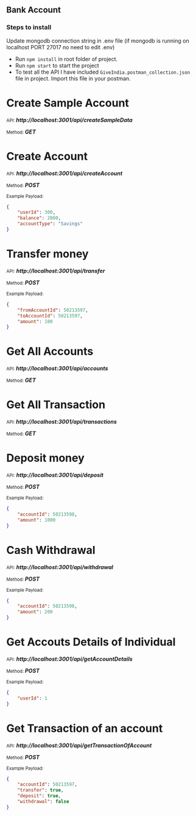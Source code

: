 ## Bank Account

### Steps to install
Update mongodb connection string in .env file (if mongodb is running on localhost PORT 27017 no need to edit .env)

* Run `npm install` in root folder of project.
* Run `npm start` to start the project
* To test all the API I have included `GiveIndia.postman_collection.json` file in project. Import this file in your postman.


<h1>Create Sample Account</h1>

<small>API: </small> <b><i>http://localhost:3001/api/createSampleData</i></b>


<small>Method: </small><b><i>GET</b></i>

<h1>Create Account</h1>

<small>API:</small> <b><i>http://localhost:3001/api/createAccount</i></b>

<small>Method: </small><b><i>POST</b></i>

<small>Example Payload:</small>
```json
{
    "userId": 300,
    "balance": 2000,
    "accountType": "Savings"
}
```

<h1>Transfer money</h1>

<small>API:</small> <b><i>http://localhost:3001/api/transfer</i></b>

<small>Method: </small><b><i>POST</b></i>

<small>Example Payload:</small>
```json
{
    "fromAccountId": 50213597,
    "toAccountId": 50213597,
    "amount": 100
}
```

<h1>Get All Accounts</h1>

<small>API: </small><b><i>http://localhost:3001/api/accounts</i></b>

<small>Method: </small><b><i>GET</b></i>

<h1>Get All Transaction</h1>

<small>API: </small><b><i>http://localhost:3001/api/transactions</i></b>

<small>Method: </small><b><i>GET</b></i>

<h1>Deposit money</h1>

<small>API:</small> <b><i>http://localhost:3001/api/deposit</i></b>

<small>Method: </small><b><i>POST</b></i>

<small>Example Payload:</small>
```json
{
    "accountId": 50213598,
    "amount": 1000
}
```

<h1>Cash Withdrawal</h1>

<small>API:</small> <b><i>http://localhost:3001/api/withdrawal</i></b>

<small>Method: </small><b><i>POST</b></i>

<small>Example Payload:</small>
```json
{
    "accountId": 50213598,
    "amount": 200
}
```

<h1>Get Accouts Details of Individual</h1>

<small>API:</small> <b><i>http://localhost:3001/api/getAccountDetails</i></b>

<small>Method: </small><b><i>POST</b></i>

<small>Example Payload:</small>
```json
{
    "userId": 1
}
```

<h1>Get Transaction of an account</h1>

<small>API:</small> <b><i>http://localhost:3001/api/getTransactionOfAccount</i></b>

<small>Method: </small><b><i>POST</b></i>

<small>Example Payload:</small>
```json
{
    "accountId": 50213597,
    "transfer": true,
    "deposit": true,
    "withdrawal": false
}
```